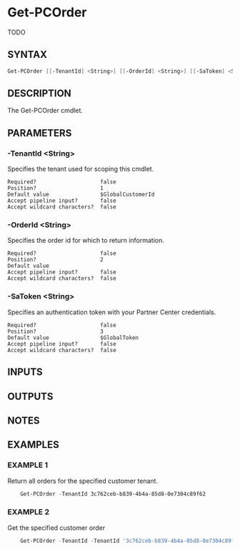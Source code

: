 # Get-PCOrder

TODO

## SYNTAX

```powershell
Get-PCOrder [[-TenantId] <String>] [[-OrderId] <String>] [[-SaToken] <String>] [<CommonParameters>]
```

## DESCRIPTION

The Get-PCOrder cmdlet.

## PARAMETERS

### -TenantId &lt;String&gt;

Specifies the tenant used for scoping this cmdlet.

```
Required?                    false
Position?                    1
Default value                $GlobalCustomerId
Accept pipeline input?       false
Accept wildcard characters?  false
```
 
### -OrderId &lt;String&gt;

Specifies the order id for which to return information.

```
Required?                    false
Position?                    2
Default value
Accept pipeline input?       false
Accept wildcard characters?  false
```

### -SaToken &lt;String&gt;

Specifies an authentication token with your Partner Center credentials.

```
Required?                    false
Position?                    3
Default value                $GlobalToken
Accept pipeline input?       false
Accept wildcard characters?  false
```

## INPUTS

## OUTPUTS

## NOTES

## EXAMPLES

### EXAMPLE 1

Return all orders for the specified customer tenant.

```powershell
    Get-PCOrder -TenantId 3c762ceb-b839-4b4a-85d8-0e7304c89f62
```

### EXAMPLE 2

Get the specified customer order

```powershell
    Get-PCOrder -TenantId -TenantId '3c762ceb-b839-4b4a-85d8-0e7304c89f62' -OrderId '1168c0f1-f0ed-4f9a-9e8c-1dcac072cba8'
```
